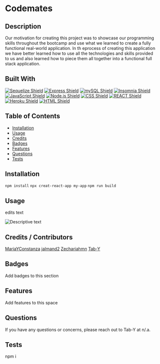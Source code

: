 # Codemates

## Description 

Our motivation for creating this project was to showcase our programming skills throughout the bootcamp and use what we learned to create a fully functional real-world application. In th eprocess of creating this application we have better learned how to use all the technologies and skills provided to us and also learned how to piece them all together into a functional full stack application.

## Built With

[![Sequelize Shield](https://img.shields.io/badge/Sequelize-52B0E7?&style=for-the-badge&logo=sequelize&logoColor=white)](https://sequelize.org/) [![Express Shield](https://img.shields.io/badge/Express-000000?&style=for-the-badge&logo=express&logoColor=white)](http://expressjs.com/) [![mySQL Shield](https://img.shields.io/badge/mySQL-4479A1?&style=for-the-badge&logo=mysql&logoColor=white)](https://www.mysql.com/) [![Insomnia Shield](https://img.shields.io/badge/Insomnia-4000BF?&style=for-the-badge&logo=insomnia&logoColor=white)](https://docs.insomnia.rest/) [![JavaScript Shield](https://img.shields.io/badge/JavaScript-F7DF1E?&style=for-the-badge&logo=javascript&logoColor=272727)](https://developer.mozilla.org/en-US/docs/Web/JavaScript) [![Node.js Shield](https://img.shields.io/badge/Node.js-339933?&style=for-the-badge&logo=node.js&logoColor=white)](https://nodejs.org/en/) [![CSS Shield](https://img.shields.io/badge/CSS-1572B6?&style=for-the-badge&logo=css3&logoColor=white)](https://developer.mozilla.org/en-US/docs/Web/CSS) [![REACT Shield](https://img.shields.io/badge/React-222222?&style=for-the-badge&logo=react)](https://reactjs.org/) [![Heroku Shield](https://img.shields.io/badge/Heroku-430098?&style=for-the-badge&logo=heroku&logoColor=white)](https://www.heroku.com/what)  [![HTML Shield](https://img.shields.io/badge/HTML5-E34F26?&style=for-the-badge&logo=html5&logoColor=white)](https://developer.mozilla.org/en-US/docs/Glossary/HTML5)

 
## Table of Contents
 
- [Installation](#installation)
- [Usage](#usage)
- [Credits](#credits)
- [Badges](#badges)
- [Features](#features)
- [Questions](#questions)
- [Tests](#tests) 

##  Installation 

```npm install``` ```npx creat-react-app my-app``` ```npm run build``` 

## Usage 

edits text 

![Descriptive text](assets/images/screenshot.png) 

## Credits / Contributors 

[MariaYConstanza](https://github.com/MariaYConstanza)
[jalmand2](https://github.com/jalmand2)
[Zechariahmn](https://github.com/Zechariahmn)
[Tab-Y](https://github.com/Tab-Y/)

## Badges 

Add badges to this section 

## Features 

Add features to this space 

## Questions 

If you have any questions or concerns, please reach out to Tab-Y at n/.a. 

## Tests 

npm i 

